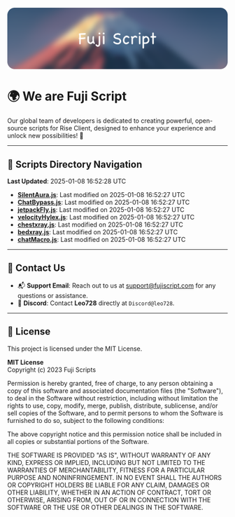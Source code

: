 ![Banner](.github/b.webp)

# 🌍 **We are Fuji Script**

Our global team of developers is dedicated to creating powerful, open-source scripts for Rise Client, designed to enhance your experience and unlock new possibilities! 🌟

---
<!-- SCRIPTS_NAVIGATION_START -->
## 📂 **Scripts Directory Navigation**

**Last Updated**: 2025-01-08 16:52:28 UTC

- **[SilentAura.js](scripts/SilentAura.js)**: Last modified on 2025-01-08 16:52:27 UTC
- **[ChatBypass.js](scripts/ChatBypass.js)**: Last modified on 2025-01-08 16:52:27 UTC
- **[jetpackFly.js](scripts/jetpackFly.js)**: Last modified on 2025-01-08 16:52:27 UTC
- **[velocityHylex.js](scripts/velocityHylex.js)**: Last modified on 2025-01-08 16:52:27 UTC
- **[chestxray.js](scripts/chestxray.js)**: Last modified on 2025-01-08 16:52:27 UTC
- **[bedxray.js](scripts/bedxray.js)**: Last modified on 2025-01-08 16:52:27 UTC
- **[chatMacro.js](scripts/chatMacro.js)**: Last modified on 2025-01-08 16:52:27 UTC

<!-- SCRIPTS_NAVIGATION_END -->

---

## 💬 **Contact Us**  
- 📬 **Support Email**: Reach out to us at [support@fujiscript.com](mailto:support@fujiscript.com) for any questions or assistance.  
- 💬 **Discord**: Contact **Leo728** directly at `Discord@leo728`.

---

## 📜 **License**

This project is licensed under the MIT License.  

**MIT License**  
Copyright (c) 2023 Fuji Scripts  

Permission is hereby granted, free of charge, to any person obtaining a copy of this software and associated documentation files (the "Software"), to deal in the Software without restriction, including without limitation the rights to use, copy, modify, merge, publish, distribute, sublicense, and/or sell copies of the Software, and to permit persons to whom the Software is furnished to do so, subject to the following conditions:  

The above copyright notice and this permission notice shall be included in all copies or substantial portions of the Software.  

THE SOFTWARE IS PROVIDED "AS IS", WITHOUT WARRANTY OF ANY KIND, EXPRESS OR IMPLIED, INCLUDING BUT NOT LIMITED TO THE WARRANTIES OF MERCHANTABILITY, FITNESS FOR A PARTICULAR PURPOSE AND NONINFRINGEMENT. IN NO EVENT SHALL THE AUTHORS OR COPYRIGHT HOLDERS BE LIABLE FOR ANY CLAIM, DAMAGES OR OTHER LIABILITY, WHETHER IN AN ACTION OF CONTRACT, TORT OR OTHERWISE, ARISING FROM, OUT OF OR IN CONNECTION WITH THE SOFTWARE OR THE USE OR OTHER DEALINGS IN THE SOFTWARE.  
